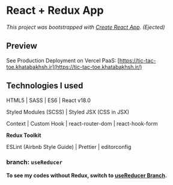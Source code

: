 # React + Redux App

*This project was bootstrapped with [Create React App](https://github.com/facebook/create-react-app). (Ejected)*

## Preview

See Production Deployment on Vercel PaaS: [https://tic-tac-toe.khatabakhsh.ir](https://tic-tac-toe.khatabakhsh.ir/)


## Technologies I used

  HTML5 | SASS | ES6 | React v18.0

  Styled Modules (SCSS) | Styled JSX (CSS in JSX)

  Context | Custom Hook | react-router-dom | react-hook-form

  **Redux Toolkit**

  ESLint (Airbnb Style Guide) | Prettier | editorconfig

### branch: `useReducer`

**To see my codes without Redux, switch to [useReducer Branch](https://github.com/khatabakhsh/xo-react/tree/useReducer).**
